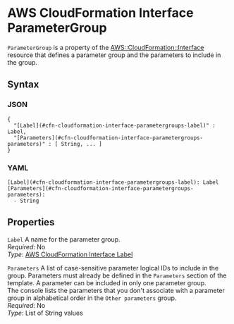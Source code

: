 # AWS CloudFormation Interface ParameterGroup<a name="aws-properties-cloudformation-interface-parametergroup"></a>

`ParameterGroup` is a property of the [AWS::CloudFormation::Interface](aws-resource-cloudformation-interface.md) resource that defines a parameter group and the parameters to include in the group\.

## Syntax<a name="w4669ab1c17c15c15c25c23b5"></a>

### JSON<a name="aws-properties-cloudformation-interface-parametergroup-syntax.json"></a>

```
{
  "[Label](#cfn-cloudformation-interface-parametergroups-label)" : Label,
  "[Parameters](#cfn-cloudformation-interface-parametergroups-parameters)" : [ String, ... ]
}
```

### YAML<a name="aws-properties-cloudformation-interface-parametergroup-syntax.yaml"></a>

```
[Label](#cfn-cloudformation-interface-parametergroups-label): Label
[Parameters](#cfn-cloudformation-interface-parametergroups-parameters):
  - String
```

## Properties<a name="w4669ab1c17c15c15c25c23b7"></a>

`Label`  <a name="cfn-cloudformation-interface-parametergroups-label"></a>
A name for the parameter group\.  
*Required*: No  
*Type*: [AWS CloudFormation Interface Label](aws-properties-cloudformation-interface-label.md)

`Parameters`  <a name="cfn-cloudformation-interface-parametergroups-parameters"></a>
A list of case\-sensitive parameter logical IDs to include in the group\. Parameters must already be defined in the `Parameters` section of the template\. A parameter can be included in only one parameter group\.  
The console lists the parameters that you don't associate with a parameter group in alphabetical order in the `Other parameters` group\.  
*Required*: No  
*Type*: List of String values
